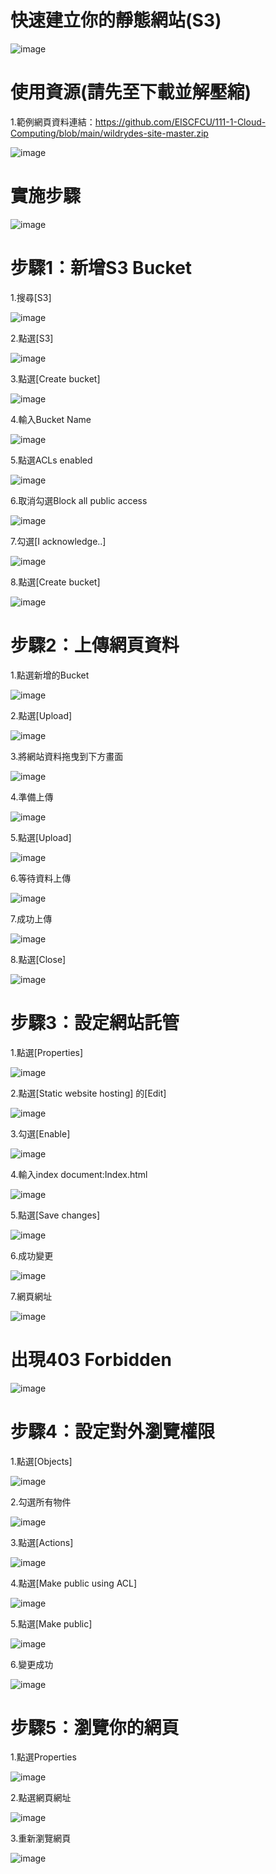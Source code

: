 # 快速建立你的靜態網站(S3)

![image](https://user-images.githubusercontent.com/103306835/172284892-ede94367-6210-4eee-82c0-6827c34e37d3.png)


# 使用資源(請先至下載並解壓縮)

1.範例網頁資料連結：https://github.com/EISCFCU/111-1-Cloud-Computing/blob/main/wildrydes-site-master.zip

![image](https://user-images.githubusercontent.com/103306835/184571040-58299072-fc11-45c9-853c-7aaccfe1c9f0.png)

# 實施步驟

![image](https://user-images.githubusercontent.com/103306835/172282245-df7b6c48-5437-4886-9b6b-86295e4ff3b9.png)

# 步驟1：新增S3 Bucket


1.搜尋[S3]

![image](https://user-images.githubusercontent.com/103306835/172282851-47dacda8-4944-4158-9055-e6582adc1564.png)

2.點選[S3]

![image](https://user-images.githubusercontent.com/103306835/172282920-d203c3f1-ec29-41e4-9c33-3170d79aaee1.png)

3.點選[Create bucket]

![image](https://user-images.githubusercontent.com/103306835/172282943-af99edbc-a263-4df4-b157-f84328ca2440.png)

4.輸入Bucket Name

![image](https://user-images.githubusercontent.com/103306835/172282979-c217e597-2bf0-4edc-a8c2-b82eda31e468.png)

5.點選ACLs enabled

![image](https://user-images.githubusercontent.com/103306835/172283009-17a21a22-dac6-48f1-b8e4-b135f6b751ea.png)

6.取消勾選Block all public access

![image](https://user-images.githubusercontent.com/103306835/172283035-f8ca5fe2-3117-49f8-9d84-2eaf918d7e02.png)

7.勾選[I acknowledge..]

![image](https://user-images.githubusercontent.com/103306835/172283061-42307a77-101f-45b4-b785-7cd982280ba0.png)

8.點選[Create bucket]

![image](https://user-images.githubusercontent.com/103306835/172283092-09efccec-4d96-4fd4-b605-944f7e95e0ee.png)

# 步驟2：上傳網頁資料

1.點選新增的Bucket

![image](https://user-images.githubusercontent.com/103306835/172283156-a522afdf-946f-471f-9b98-6babea123592.png)

2.點選[Upload]

![image](https://user-images.githubusercontent.com/103306835/172283180-5a5e2fb4-3569-426e-bd93-f26438c819f5.png)

3.將網站資料拖曳到下方畫面

![image](https://user-images.githubusercontent.com/103306835/172283202-4273e960-2ccc-4d30-a244-96bf7b7f4c22.png)

4.準備上傳

![image](https://user-images.githubusercontent.com/103306835/172283234-89a526b6-6860-423f-bb01-9a91115ba46b.png)

5.點選[Upload]

![image](https://user-images.githubusercontent.com/103306835/172283254-0120b054-dcc8-4edf-a706-721927996a8d.png)

6.等待資料上傳

![image](https://user-images.githubusercontent.com/103306835/172283273-2571ddb9-1edc-44f6-8b6b-ee0cb98682d3.png)

7.成功上傳

![image](https://user-images.githubusercontent.com/103306835/172283298-15f0eaca-5ce0-4b28-a767-2421920a4518.png)

8.點選[Close]

![image](https://user-images.githubusercontent.com/103306835/172283319-c98814f3-5787-40fc-868b-c2a842435526.png)

# 步驟3：設定網站託管

1.點選[Properties]

![image](https://user-images.githubusercontent.com/103306835/172283633-d8ab8874-fb2d-48db-8952-8680ea062e2b.png)

2.點選[Static website hosting] 的[Edit]

![image](https://user-images.githubusercontent.com/103306835/172283664-d12fdd33-5479-4895-932c-196b9bb8dff1.png)

3.勾選[Enable]

![image](https://user-images.githubusercontent.com/103306835/172283741-9a624150-9a8f-4a4b-9193-de6e85be1773.png)

4.輸入index document:Index.html

![image](https://user-images.githubusercontent.com/103306835/172283773-f814d6a0-55fd-44fe-9bdb-2cd60b9b3f93.png)

5.點選[Save changes]

![image](https://user-images.githubusercontent.com/103306835/172283804-36fc8206-6351-4264-a53e-3638644b56ad.png)

6.成功變更

![image](https://user-images.githubusercontent.com/103306835/172283946-2fe72873-bc51-442e-86d9-2036cce276ec.png)

7.網頁網址

![image](https://user-images.githubusercontent.com/103306835/172283995-10a16e50-48bf-432d-92e9-cddb320e646c.png)

# 出現403 Forbidden

![image](https://user-images.githubusercontent.com/103306835/172284063-46195c0c-c5ee-47cd-bcc9-0b41bc2f33aa.png)

# 步驟4：設定對外瀏覽權限

1.點選[Objects]

![image](https://user-images.githubusercontent.com/103306835/172284108-c66c1cb2-c625-440e-8676-b1cd7ab6477a.png)

2.勾選所有物件

![image](https://user-images.githubusercontent.com/103306835/172284138-013a629d-65b5-46e1-ab9b-9df1c21c4653.png)

3.點選[Actions]

![image](https://user-images.githubusercontent.com/103306835/172284177-f5c8f91e-f65e-41af-9065-52d402addd6f.png)

4.點選[Make public using ACL]

![image](https://user-images.githubusercontent.com/103306835/172284220-e73dbcba-3cc0-480e-a858-78034bbfce2f.png)

5.點選[Make public]

![image](https://user-images.githubusercontent.com/103306835/172284248-1234eeaa-5ba0-4c35-98bb-5c57894bfae7.png)

6.變更成功

![image](https://user-images.githubusercontent.com/103306835/172284289-c44eba97-ca8c-4320-8b79-79d437608c9c.png)


# 步驟5：瀏覽你的網頁

1.點選Properties

![image](https://user-images.githubusercontent.com/103306835/172284463-383fc982-06cf-4ad4-b0f0-74059ff4f4ec.png)

2.點選網頁網址

![image](https://user-images.githubusercontent.com/103306835/172284493-a8fbc173-d92f-40de-8bc1-20f1f318e0e6.png)

3.重新瀏覽網頁

![image](https://user-images.githubusercontent.com/103306835/172284524-188e728c-d91d-4961-b3f2-c7434259426c.png)


